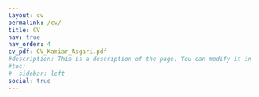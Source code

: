 ```yaml
---
layout: cv
permalink: /cv/
title: CV
nav: true
nav_order: 4
cv_pdf: CV_Kamiar_Asgari.pdf
#description: This is a description of the page. You can modify it in 'pages/_cv.md'. You can also change or remove the top pdf download button.
#toc:
#  sidebar: left
social: true
---
```

